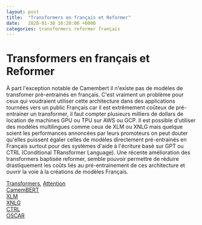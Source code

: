 ```yaml
---
layout: post
title:  "Transformers en français et Reformer"
date:   2020-01-30 16:20:00 +0000
categories: transformers reformer français
---
```

# Transformers en français et Reformer

À part l'exception notable de Camembert il n'existe pas de modèles de transfomer pré-entrainés en français. C'est vraiment un problème pour ceux qui voudraient utiliser cette architecture dans des applications tournées vers un public Français car il est extrêmement coûteux de pré-entrainer un transformer, il faut compter plusieurs milliers de dollars de location de machines GPU ou TPU sur AWS ou GCP.
Il est possible d'utiliser des modèles multilingues comme ceux de XLM ou XNLG mais quelque soient les performances annoncées par leurs promoteurs on peut douter qu'elles puissent égaler celles de modèles directement pré-entrainés en Français surtout pour des systèmes d'aide à l'écriture basé sur GPT ou CTRL (Conditional TRansformer Language).
Une récente amélioration des transformers baptisée reformer, semble pouvoir permettre de réduire drastiquement les coûts liés au pré-entrainement de ces architecture et ouvrir la voie à la créations de modèles Français.

[Transformers](http://www.peterbloem.nl/blog/transformers), [Attention](http://nlp.seas.harvard.edu/2018/04/03/attention.html)  
[CamemBERT](https://camembert-model.fr/#download)   
[XLM](https://arxiv.org/pdf/1901.07291.pdf)  
[XNLG](https://arxiv.org/pdf/1909.10481.pdf)  
[CTRL](https://blog.einstein.ai/introducing-a-conditional-transformer-language-model-for-controllable-generation/)  
[OSCAR](https://traces1.inria.fr/oscar/)  
